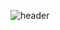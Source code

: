 ![header](https://capsule-render.vercel.app/api?type=Rounded&color=auto&section=header&text=一番と申します！&fontSize=80)

<br />

